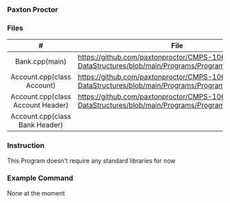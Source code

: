 
### Paxton Proctor

### Files

|   #   | File            | Description                                        |
| :---: | --------------- | -------------------------------------------------- |
|   Bank.cpp(main) | https://github.com/paxtonproctor/CMPS-1063-DataStructures/blob/main/Programs/ProgramA2/bank.cpp |
|   Account.cpp(class Account) | https://github.com/paxtonproctor/CMPS-1063-DataStructures/blob/main/Programs/ProgramA2/account.cpp |
|   Account.cpp(class Account Header) | https://github.com/paxtonproctor/CMPS-1063-DataStructures/blob/main/Programs/ProgramA2/account.h |
|   Account.cpp(class Bank Header) |  |

### Instruction

This Program doesn't require any standard libraries for now

### Example Command

None at the moment
